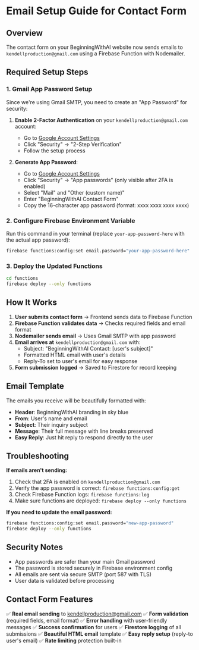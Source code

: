 # Email Setup Guide for Contact Form

## Overview
The contact form on your BeginningWithAI website now sends emails to `kendellproduction@gmail.com` using a Firebase Function with Nodemailer.

## Required Setup Steps

### 1. Gmail App Password Setup
Since we're using Gmail SMTP, you need to create an "App Password" for security:

1. **Enable 2-Factor Authentication** on your `kendellproduction@gmail.com` account:
   - Go to [Google Account Settings](https://myaccount.google.com/)
   - Click "Security" → "2-Step Verification"
   - Follow the setup process

2. **Generate App Password**:
   - Go to [Google Account Settings](https://myaccount.google.com/)
   - Click "Security" → "App passwords" (only visible after 2FA is enabled)
   - Select "Mail" and "Other (custom name)"
   - Enter "BeginningWithAI Contact Form"
   - Copy the 16-character app password (format: xxxx xxxx xxxx xxxx)

### 2. Configure Firebase Environment Variable

Run this command in your terminal (replace `your-app-password-here` with the actual app password):

```bash
firebase functions:config:set email.password="your-app-password-here"
```

### 3. Deploy the Updated Functions

```bash
cd functions
firebase deploy --only functions
```

## How It Works

1. **User submits contact form** → Frontend sends data to Firebase Function
2. **Firebase Function validates data** → Checks required fields and email format
3. **Nodemailer sends email** → Uses Gmail SMTP with app password
4. **Email arrives at** `kendellproduction@gmail.com` with:
   - Subject: "BeginningWithAI Contact: [user's subject]"
   - Formatted HTML email with user's details
   - Reply-To set to user's email for easy response
5. **Form submission logged** → Saved to Firestore for record keeping

## Email Template

The emails you receive will be beautifully formatted with:
- **Header**: BeginningWithAI branding in sky blue
- **From**: User's name and email
- **Subject**: Their inquiry subject
- **Message**: Their full message with line breaks preserved
- **Easy Reply**: Just hit reply to respond directly to the user

## Troubleshooting

**If emails aren't sending:**
1. Check that 2FA is enabled on `kendellproduction@gmail.com`
2. Verify the app password is correct: `firebase functions:config:get`
3. Check Firebase Function logs: `firebase functions:log`
4. Make sure functions are deployed: `firebase deploy --only functions`

**If you need to update the email password:**
```bash
firebase functions:config:set email.password="new-app-password"
firebase deploy --only functions
```

## Security Notes

- App passwords are safer than your main Gmail password
- The password is stored securely in Firebase environment config
- All emails are sent via secure SMTP (port 587 with TLS)
- User data is validated before processing

## Contact Form Features

✅ **Real email sending** to kendellproduction@gmail.com
✅ **Form validation** (required fields, email format)
✅ **Error handling** with user-friendly messages
✅ **Success confirmation** for users
✅ **Firestore logging** of all submissions
✅ **Beautiful HTML email** template
✅ **Easy reply setup** (reply-to user's email)
✅ **Rate limiting** protection built-in 